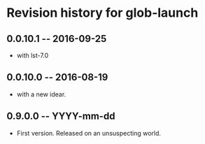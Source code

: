 # Revision history for glob-launch


## 0.0.10.1 -- 2016-09-25

* with lst-7.0

## 0.0.10.0 -- 2016-08-19

* with a new idear.

## 0.9.0.0  -- YYYY-mm-dd

* First version. Released on an unsuspecting world.
